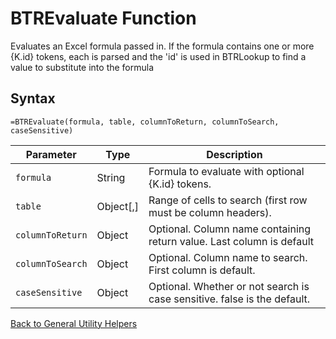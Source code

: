 # BTREvaluate Function

Evaluates an Excel formula passed in.  If the formula contains one or more {K.id} tokens, each is parsed and the 'id' is used in BTRLookup to find a value to substitute into the formula

## Syntax

```excel
=BTREvaluate(formula, table, columnToReturn, columnToSearch, caseSensitive)
```

Parameter | Type | Description
---|---|---
`formula` | String | Formula to evaluate with optional {K.id} tokens.
`table` | Object[,] | Range of cells to search (first row must be column headers).
`columnToReturn` | Object | Optional. Column name containing return value. Last column is default
`columnToSearch` | Object | Optional. Column name to search.  First column is default.
`caseSensitive` | Object | Optional.  Whether or not search is case sensitive. false is the default.

[Back to General Utility Helpers](RBLeGeneralUtilityHelpers.md)